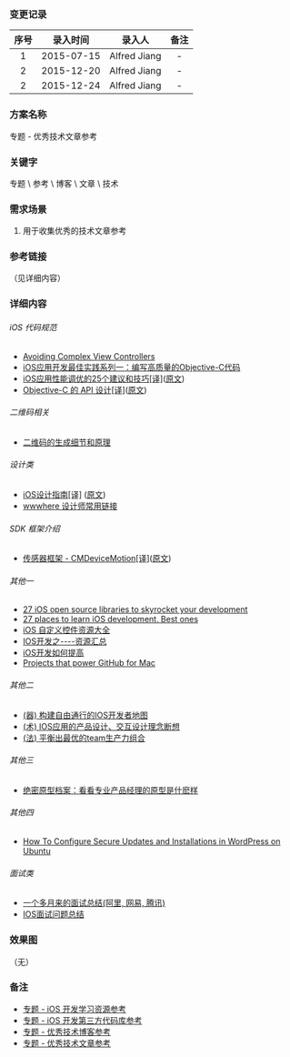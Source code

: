 ### 变更记录

| 序号 | 录入时间 | 录入人 | 备注 |
|:--------:|:--------:|:--------:|:--------:|
| 1 | 2015-07-15 | Alfred Jiang | - |
| 2 | 2015-12-20 | Alfred Jiang | - |
| 2 | 2015-12-24 | Alfred Jiang | - |

### 方案名称

专题 - 优秀技术文章参考

### 关键字

专题 \ 参考 \ 博客 \ 文章 \ 技术

### 需求场景

1. 用于收集优秀的技术文章参考

### 参考链接
（见详细内容）

### 详细内容

###### iOS 代码规范

* [Avoiding Complex View Controllers](http://stablekernel.com/blog/avoiding-complex-view-controller/)
* [iOS应用开发最佳实践系列一：编写高质量的Objective-C代码](http://www.cnblogs.com/xdream86/p/3309345.html)
* [iOS应用性能调优的25个建议和技巧[译]](http://www.cocoachina.com/ios/20150408/11501.html)([原文](http://www.marcelofabri.com/))
* [Objective-C 的 API 设计[译]](http://www.oschina.net/translate/objective-c-api-design)([原文](http://mattgemmell.com/api-design/))

###### 二维码相关

* [二维码的生成细节和原理](http://coolshell.cn/articles/10590.html#jtss-tsina)

###### 设计类

* [iOS设计指南[译]](http://www.ui.cn/detail/32167.html)   ([原文](http://iosdesign.ivomynttinen.com/))
* [wwwhere 设计师常用链接](http://wwwhere.io/) 

###### SDK 框架介绍

* [传感器框架 - CMDeviceMotion[译]](http://segmentfault.com/a/1190000002400742)([原文](http://nshipster.com/cmdevicemotion/))

###### 其他一

* [27 iOS open source libraries to skyrocket your development](https://medium.com/app-coder-io/27-ios-open-source-libraries-to-skyrocket-your-development-301b67d3124c#.omwa6i3pm)
* [27 places to learn iOS development. Best ones](https://medium.com/app-coder-io/27-places-to-learn-ios-development-best-ones-b1bcfb48efab#.s4mlko7lm)
* [iOS 自定义控件资源大全](http://www.77exception.com/mobiledevelop/ios/8050.html)
* [IOS开发之----资源汇总](http://blog.sina.com.cn/s/blog_71715bf801018v6f.html)
* [iOS开发如何提高](http://blog.devtang.com/blog/2014/07/27/ios-levelup-tips/)
* [Projects that power GitHub for Mac](https://github.com/showcases/projects-that-power-github-for-mac)

###### 其他二

* [(器) 构建自由通行的IOS开发者地图](http://www.cnblogs.com/limbo0312/archive/2012/05/04/2483171.html)
* [(术) IOS应用的产品设计、交互设计理念断想](http://www.cnblogs.com/limbo0312/archive/2012/05/06/2486550.html)
* [(法) 平衡出最优的team生产力组合](http://www.cnblogs.com/limbo0312/archive/2012/05/05/2484806.html)

###### 其他三

* [绝密原型档案：看看专业产品经理的原型是什麽样](http://www.woshipm.com/rp/149653.html)

###### 其他四

* [How To Configure Secure Updates and Installations in WordPress on Ubuntu](https://www.digitalocean.com/community/tutorials/how-to-configure-secure-updates-and-installations-in-wordpress-on-ubuntu)

###### 面试类

* [一个多月来的面试总结(阿里, 网易, 腾讯)](http://blog.csdn.net/hitwhylz/article/details/45271585#comments)
* [IOS面试问题总结](http://blog.csdn.net/pingchangtan367/article/details/16824281)

### 效果图
（无）

### 备注

* [专题 - iOS 开发学习资源参考](Notes/Note_00018_20151221.md)
* [专题 - iOS 开发第三方代码库参考](Notes/Note_00019_20151221.md)
* [专题 - 优秀技术博客参考](Notes/Note_00015_20151220.md)
* [专题 - 优秀技术文章参考](Notes/Note_00014_20151220.md)

